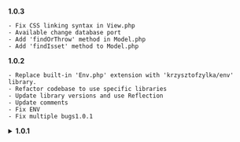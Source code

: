 **1.0.3**
```text
- Fix CSS linking syntax in View.php
- Available change database port
- Add 'findOrThrow' method in Model.php
- Add 'findIsset' method to Model.php
```

**1.0.2**
```text
- Replace built-in 'Env.php' extension with 'krzysztofzylka/env' library.
- Refactor codebase to use specific libraries
- Update library versions and use Reflection
- Update comments
- Fix ENV
- Fix multiple bugs1.0.1
```

<details>
  <summary><b>1.0.1</b></summary>

```text
- Remove VUE view
- Create del method in model
- Set init variable in DebugBar as public
- Add twig
- Optimize imports
- Cleanup code
- Fix small bug
- Add src path
- Action variable in view is now default null
- Update composer.json
- Optimalization code
```
</details>